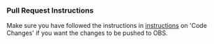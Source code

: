 ### Pull Request Instructions

Make sure you have followed the instructions in
[instructions](/CONTRIBUTING.md) on 'Code Changes' if you want the changes
to be pushed to OBS.
